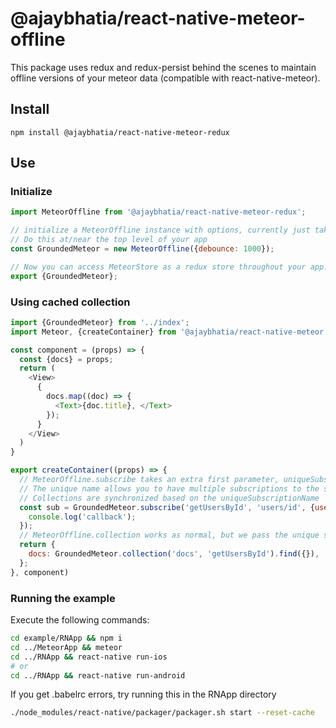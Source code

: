 # @ajaybhatia/react-native-meteor-offline

This package uses redux and redux-persist behind the scenes to maintain offline versions of your meteor data (compatible with react-native-meteor).

## Install
`npm install @ajaybhatia/react-native-meteor-redux`

## Use
### Initialize
````javascript
import MeteorOffline from '@ajaybhatia/react-native-meteor-redux';

// initialize a MeteorOffline instance with options, currently just takes debounce
// Do this at/near the top level of your app
const GroundedMeteor = new MeteorOffline({debounce: 1000});

// Now you can access MeteorStore as a redux store throughout your app.
export {GroundedMeteor};
````

### Using cached collection

````javascript
import {GroundedMeteor} from '../index';
import Meteor, {createContainer} from '@ajaybhatia/react-native-meteor';

const component = (props) => {
  const {docs} = props;
  return (
    <View>
      {
        docs.map((doc) => {
          <Text>{doc.title}, </Text>
        });
      }
    </View>
  )
}

export createContainer((props) => {
  // MeteorOffline.subscribe takes an extra first parameter, uniqueSubscriptionName
  // The unique name allows you to have multiple subscriptions to the same publication
  // Collections are synchronized based on the uniqueSubscriptionName
  const sub = GroundedMeteor.subscribe('getUsersById', 'users/id', {userIds: [...]}, () => {
    console.log('callback');
  });
  // MeteorOffline.collection works as normal, but we pass the unique subscription name so that behind the scenes it will synchronize your collection
  return {
    docs: GroundedMeteor.collection('docs', 'getUsersById').find({}),
  };
}, component)
````

### Running the example
Execute the following commands:
````bash
cd example/RNApp && npm i
cd ../MeteorApp && meteor
cd ../RNApp && react-native run-ios
# or
cd ../RNApp && react-native run-android
````
If you get .babelrc errors, try running this in the RNApp directory
````bash
./node_modules/react-native/packager/packager.sh start --reset-cache
````
